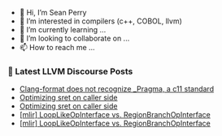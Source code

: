 - 👋 Hi, I’m Sean Perry
- 👀 I’m interested in compilers (c++, COBOL, llvm)
- 🌱 I’m currently learning ...
- 💞️ I’m looking to collaborate on ...
- 📫 How to reach me ...

<!---
s66perry/s66perry is a ✨ special ✨ repository because its `README.md` (this file) appears on your GitHub profile.
You can click the Preview link to take a look at your changes.
--->
### 📕 Latest LLVM Discourse Posts

<!-- DISCOURSE-LLVM:START -->
- [Clang-format does not recognize _Pragma, a c11 standard](https://discourse.llvm.org/t/clang-format-does-not-recognize-pragma-a-c11-standard/60658/2)
- [Optimizing sret on caller side](https://discourse.llvm.org/t/optimizing-sret-on-caller-side/60660/4)
- [Optimizing sret on caller side](https://discourse.llvm.org/t/optimizing-sret-on-caller-side/60660/3)
- [[mlir] LoopLikeOpInterface vs. RegionBranchOpInterface](https://discourse.llvm.org/t/mlir-looplikeopinterface-vs-regionbranchopinterface/60494/9)
- [[mlir] LoopLikeOpInterface vs. RegionBranchOpInterface](https://discourse.llvm.org/t/mlir-looplikeopinterface-vs-regionbranchopinterface/60494/8)
<!-- DISCOURSE-LLVM:END -->
